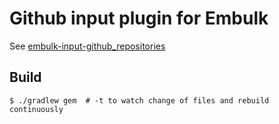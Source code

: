 # Github input plugin for Embulk

See [embulk-input-github_repositories](embulk-input-github_repositories)

## Build

```
$ ./gradlew gem  # -t to watch change of files and rebuild continuously
```
